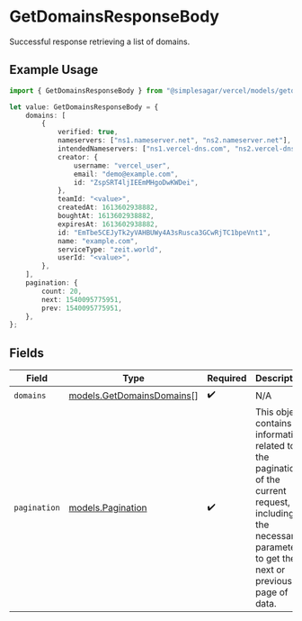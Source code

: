 # GetDomainsResponseBody

Successful response retrieving a list of domains.

## Example Usage

```typescript
import { GetDomainsResponseBody } from "@simplesagar/vercel/models/getdomainsop.js";

let value: GetDomainsResponseBody = {
    domains: [
        {
            verified: true,
            nameservers: ["ns1.nameserver.net", "ns2.nameserver.net"],
            intendedNameservers: ["ns1.vercel-dns.com", "ns2.vercel-dns.com"],
            creator: {
                username: "vercel_user",
                email: "demo@example.com",
                id: "ZspSRT4ljIEEmMHgoDwKWDei",
            },
            teamId: "<value>",
            createdAt: 1613602938882,
            boughtAt: 1613602938882,
            expiresAt: 1613602938882,
            id: "EmTbe5CEJyTk2yVAHBUWy4A3sRusca3GCwRjTC1bpeVnt1",
            name: "example.com",
            serviceType: "zeit.world",
            userId: "<value>",
        },
    ],
    pagination: {
        count: 20,
        next: 1540095775951,
        prev: 1540095775951,
    },
};
```

## Fields

| Field                                                                                                                                                           | Type                                                                                                                                                            | Required                                                                                                                                                        | Description                                                                                                                                                     |
| --------------------------------------------------------------------------------------------------------------------------------------------------------------- | --------------------------------------------------------------------------------------------------------------------------------------------------------------- | --------------------------------------------------------------------------------------------------------------------------------------------------------------- | --------------------------------------------------------------------------------------------------------------------------------------------------------------- |
| `domains`                                                                                                                                                       | [models.GetDomainsDomains](../models/getdomainsdomains.md)[]                                                                                                    | :heavy_check_mark:                                                                                                                                              | N/A                                                                                                                                                             |
| `pagination`                                                                                                                                                    | [models.Pagination](../models/pagination.md)                                                                                                                    | :heavy_check_mark:                                                                                                                                              | This object contains information related to the pagination of the current request, including the necessary parameters to get the next or previous page of data. |